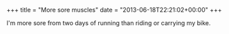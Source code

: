 +++
title = "More sore muscles"
date = "2013-06-18T22:21:02+00:00"
+++

I'm more sore from two days of running than riding or carrying my bike.
			